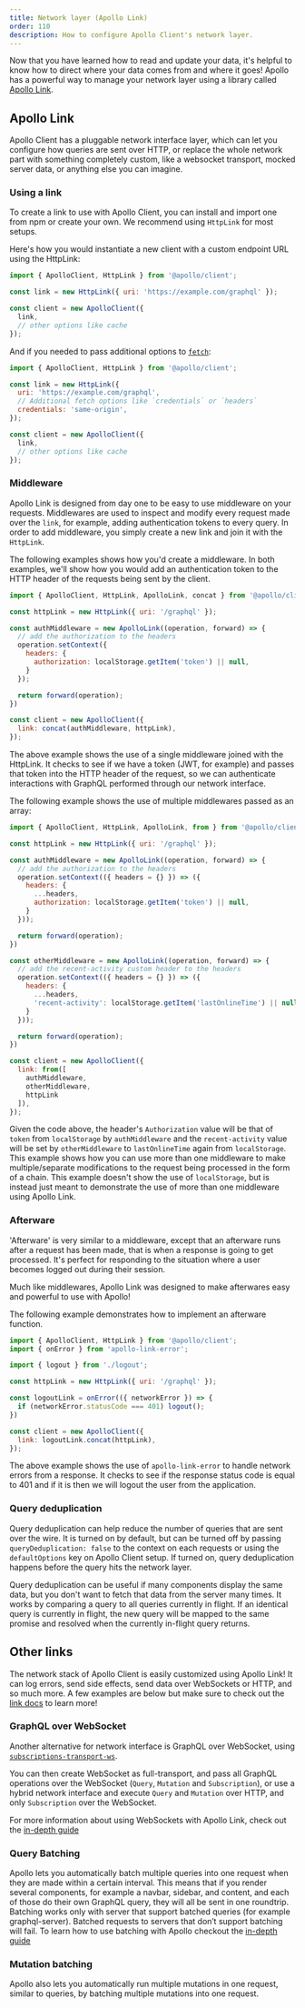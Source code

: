 ```yaml
---
title: Network layer (Apollo Link)
order: 110
description: How to configure Apollo Client's network layer.
---
```


Now that you have learned how to read and update your data, it's helpful to know how to direct where your data comes from and where it goes! Apollo has a powerful way to manage your network layer using a library called [Apollo Link](https://www.apollographql.com/docs/link/).

## Apollo Link

Apollo Client has a pluggable network interface layer, which can let you configure how queries are sent over HTTP, or replace the whole network part with something completely custom, like a websocket transport, mocked server data, or anything else you can imagine.

### Using a link

To create a link to use with Apollo Client, you can install and import one from npm or create your own. We recommend using `HttpLink` for most setups.

Here's how you would instantiate a new client with a custom endpoint URL using the HttpLink:

```js
import { ApolloClient, HttpLink } from '@apollo/client';

const link = new HttpLink({ uri: 'https://example.com/graphql' });

const client = new ApolloClient({
  link,
  // other options like cache
});
```

And if you needed to pass additional options to [`fetch`](https://github.github.io/fetch/):

```js
import { ApolloClient, HttpLink } from '@apollo/client';

const link = new HttpLink({
  uri: 'https://example.com/graphql',
  // Additional fetch options like `credentials` or `headers`
  credentials: 'same-origin',
});

const client = new ApolloClient({
  link,
  // other options like cache
});
```

### Middleware

Apollo Link is designed from day one to be easy to use middleware on your requests. Middlewares are used to inspect and modify every request made over the `link`, for example, adding authentication tokens to every query. In order to add middleware, you simply create a new link and join it with the `HttpLink`.

The following examples shows how you'd create a middleware. In both examples, we'll show how you would add an authentication token to the HTTP header of the requests being sent by the client.

```js
import { ApolloClient, HttpLink, ApolloLink, concat } from '@apollo/client';

const httpLink = new HttpLink({ uri: '/graphql' });

const authMiddleware = new ApolloLink((operation, forward) => {
  // add the authorization to the headers
  operation.setContext({
    headers: {
      authorization: localStorage.getItem('token') || null,
    }
  });

  return forward(operation);
})

const client = new ApolloClient({
  link: concat(authMiddleware, httpLink),
});
```

The above example shows the use of a single middleware joined with the HttpLink. It checks to see if we have a token (JWT, for example) and passes that token into the HTTP header of the request, so we can authenticate interactions with GraphQL performed through our network interface.

The following example shows the use of multiple middlewares passed as an array:

```js
import { ApolloClient, HttpLink, ApolloLink, from } from '@apollo/client';

const httpLink = new HttpLink({ uri: '/graphql' });

const authMiddleware = new ApolloLink((operation, forward) => {
  // add the authorization to the headers
  operation.setContext(({ headers = {} }) => ({
    headers: {
      ...headers,
      authorization: localStorage.getItem('token') || null,
    }
  }));

  return forward(operation);
})

const otherMiddleware = new ApolloLink((operation, forward) => {
  // add the recent-activity custom header to the headers
  operation.setContext(({ headers = {} }) => ({
    headers: {
      ...headers,
      'recent-activity': localStorage.getItem('lastOnlineTime') || null,
    }
  }));

  return forward(operation);
})

const client = new ApolloClient({
  link: from([
    authMiddleware,
    otherMiddleware,
    httpLink
  ]),
});
```

Given the code above, the header's `Authorization` value will be that of `token` from `localStorage` by `authMiddleware` and the `recent-activity` value will  be set by `otherMiddleware` to `lastOnlineTime` again from `localStorage`.  This example shows how you can use more than one middleware to make multiple/separate modifications to the request being processed in the form of a chain.  This example doesn't show the use of `localStorage`, but is instead just meant to demonstrate the use of more than one middleware using Apollo Link.

### Afterware

'Afterware' is very similar to a middleware, except that an afterware runs after a request has been made,
that is when a response is going to get processed. It's perfect for responding to the situation where a user becomes logged out during their session.

Much like middlewares, Apollo Link was designed to make afterwares easy and powerful to use with Apollo!

The following example demonstrates how to implement an afterware function.

```js
import { ApolloClient, HttpLink } from '@apollo/client';
import { onError } from 'apollo-link-error';

import { logout } from './logout';

const httpLink = new HttpLink({ uri: '/graphql' });

const logoutLink = onError(({ networkError }) => {
  if (networkError.statusCode === 401) logout();
})

const client = new ApolloClient({
  link: logoutLink.concat(httpLink),
});
```

The above example shows the use of `apollo-link-error` to handle network errors from a response.
It checks to see if the response status code is equal to 401 and if it is then we will
logout the user from the application.

### Query deduplication

Query deduplication can help reduce the number of queries that are sent over the wire. It is turned on by default, but can be turned off by passing `queryDeduplication: false` to the context on each requests or using the `defaultOptions` key on Apollo Client setup. If turned on, query deduplication happens before the query hits the network layer.

Query deduplication can be useful if many components display the same data, but you don't want to fetch that data from the server many times. It works by comparing a query to all queries currently in flight. If an identical query is currently in flight, the new query will be mapped to the same promise and resolved when the currently in-flight query returns.

## Other links

The network stack of Apollo Client is easily customized using Apollo Link! It can log errors, send side effects, send data over WebSockets or HTTP, and so much more. A few examples are below but make sure to check out the [link docs](https://www.apollographql.com/docs/link/) to learn more!

### GraphQL over WebSocket

Another alternative for network interface is GraphQL over WebSocket, using [`subscriptions-transport-ws`](https://github.com/apollographql/subscriptions-transport-ws/).

You can then create WebSocket as full-transport, and pass all GraphQL operations over the WebSocket (`Query`, `Mutation` and `Subscription`), or use a hybrid network interface and execute `Query` and `Mutation` over HTTP, and only `Subscription` over the WebSocket.

For more information about using WebSockets with Apollo Link, check out the [in-depth guide](https://www.apollographql.com/docs/link/links/ws)

### Query Batching

Apollo lets you automatically batch multiple queries into one request when they are made within a certain interval. This means that if you render several components, for example a navbar, sidebar, and content, and each of those do their own GraphQL query, they will all be sent in one roundtrip. Batching works only with server that support batched queries (for example graphql-server). Batched requests to servers that don’t support batching will fail. To learn how to use batching with Apollo checkout the [in-depth guide](https://www.apollographql.com/docs/link/links/batch-http)

### Mutation batching

Apollo also lets you automatically run multiple mutations in one request, similar to queries, by batching multiple mutations into one request.

